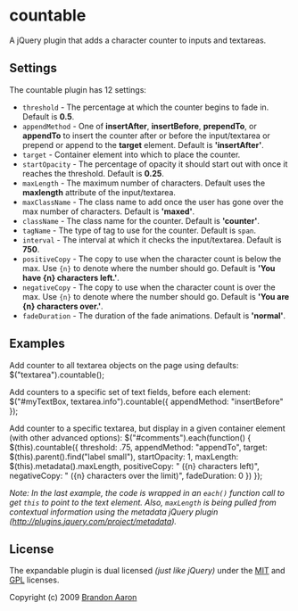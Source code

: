 # countable

A jQuery plugin that adds a character counter to inputs and textareas.


## Settings

The countable plugin has 12 settings:

* `threshold` - The percentage at which the counter begins to fade in. Default is **0.5**.
* `appendMethod` - One of **insertAfter**, **insertBefore**, **prependTo**, or **appendTo** to insert the counter after or before the input/textarea or prepend or append to the **target** element. Default is **'insertAfter'**.
* `target` - Container element into which to place the counter.
* `startOpacity` - The percentage of opacity it should start out with once it reaches the threshold. Default is **0.25**.
* `maxLength` - The maximum number of characters. Default uses the **maxlength** attribute of the input/textarea.
* `maxClassName` - The class name to add once the user has gone over the max number of characters. Default is **'maxed'**.
* `className` - The class name for the counter. Default is **'counter'**.
* `tagName` - The type of tag to use for the counter. Default is `span`.
* `interval` - The interval at which it checks the input/textarea. Default is **750**.
* `positiveCopy` - The copy to use when the character count is below the max. Use `{n}` to denote where the number should go. Default is **'You have {n} characters left.'**.
* `negativeCopy` - The copy to use when the character count is over the max. Use `{n}` to denote where the number should go. Default is **'You are {n} characters over.'**.
* `fadeDuration` - The duration of the fade animations. Default is **'normal'**.

## Examples

Add counter to all textarea objects on the page using defaults:
    $("textarea").countable();

Add counters to a specific set of text fields, before each element:
    $("#myTextBox, textarea.info").countable({ appendMethod: "insertBefore" });

Add counter to a specific textarea, but display in a given container element (with other advanced options):
    $("#comments").each(function() {
      $(this).countable({
        threshold: .75,
        appendMethod: "appendTo",
        target: $(this).parent().find("label small"),
        startOpacity: 1,
        maxLength: $(this).metadata().maxLength,
        positiveCopy: " ({n} characters left)",
        negativeCopy: " ({n} characters over the limit)",
        fadeDuration: 0
      })
    });

_Note: In the last example, the code is wrapped in an `each()` function call to get `this` to point to the text element. Also, `maxLength` is being pulled from contextual information using the metadata jQuery plugin (<http://plugins.jquery.com/project/metadata>)._

## License

The expandable plugin is dual licensed *(just like jQuery)* under the [MIT](http://www.opensource.org/licenses/mit-license.php) and [GPL](http://www.opensource.org/licenses/gpl-license.php) licenses.

Copyright (c) 2009 [Brandon Aaron](http://brandonaaron.net)